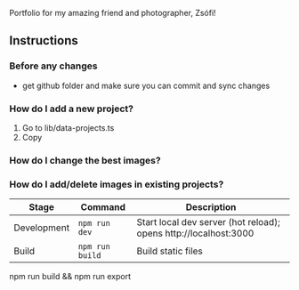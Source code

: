 Portfolio for my amazing friend and photographer, Zsófi!

## Instructions
### Before any changes
- get github folder and make sure you can commit and sync changes
### How do I add a new project?
1. Go to lib/data-projects.ts
2. Copy

### How do I change the best images?

### How do I add/delete images in existing projects?
| Stage         | Command           | Description                         |
| ------------- | ----------------- | ----------------------------------- |
| Development   | `npm run dev`     | Start local dev server (hot reload); opens http://localhost:3000 |
| Build         | `npm run build`   | Build static files|
npm run build && npm run export


